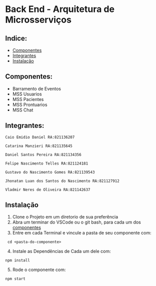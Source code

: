 # Back End - Arquitetura de Microsserviços

## Indice:
- [Componentes](#componentes)
- [Integrantes](#integrantes)
- [Instalação](#instalacao)

<a id="componentes"></a>
## Componentes:
- Barramento de Eventos
- MSS Usuarios
- MSS Pacientes
- MSS Prontuarios
- MSS Chat

<a id="integrantes"></a>
## Integrantes:

```
Caio Emidio Daniel RA:821136207

Catarina Manzieri RA:821135645

Daniel Santos Pereira RA:821134356

Felipe Nascimento Telles RA:821124181

Gustavo do Nascimento Gomes RA:821139543

Jhonatan Luan dos Santos do Nascimento RA:821127912

Vladmir Neres de Oliveira RA:821142637
```
<a id="instalacao"></a>
## Instalação
1. Clone o Projeto em um diretorio de sua preferência
2. Abra um terminar do VSCode ou o git bash, para cada um dos [componentes](#componentes)
3. Entre em cada Terminal e vincule a pasta de seu componente com:
```
 cd <pasta-do-componente>
```
4. Instale as Dependências de Cada um dele com:
```
npm install
```
5. Rode o componente com:
```
npm start
```
